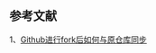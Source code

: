 

## 参考文献
1、[Github进行fork后如何与原仓库同步](https://blog.csdn.net/kongying19910218/article/details/50516646)   
